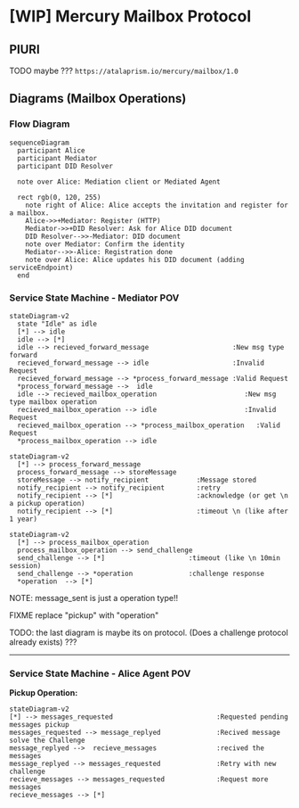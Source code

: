 # [WIP] Mercury Mailbox Protocol

## PIURI

TODO maybe ??? `https://atalaprism.io/mercury/mailbox/1.0`

## Diagrams (Mailbox Operations)

### Flow Diagram

```mermaid
sequenceDiagram
  participant Alice
  participant Mediator
  participant DID Resolver

  note over Alice: Mediation client or Mediated Agent

  rect rgb(0, 120, 255)
    note right of Alice: Alice accepts the invitation and register for a mailbox.
    Alice->>+Mediator: Register (HTTP)
    Mediator->>+DID Resolver: Ask for Alice DID document
    DID Resolver-->>-Mediator: DID document 
    note over Mediator: Confirm the identity
    Mediator-->>-Alice: Registration done
    note over Alice: Alice updates his DID document (adding serviceEndpoint)
  end
```

### Service State Machine - Mediator POV

```mermaid
stateDiagram-v2
  state "Idle" as idle
  [*] --> idle
  idle --> [*]
  idle --> recieved_forward_message                     :New msg type forward
  recieved_forward_message --> idle                     :Invalid Request
  recieved_forward_message --> *process_forward_message :Valid Request
  *process_forward_message -->  idle
  idle --> recieved_mailbox_operation                      :New msg type mailbox operation
  recieved_mailbox_operation --> idle                      :Invalid Request
  recieved_mailbox_operation --> *process_mailbox_operation   :Valid Request
  *process_mailbox_operation --> idle
```

```mermaid
stateDiagram-v2
  [*] --> process_forward_message
  process_forward_message --> storeMessage
  storeMessage --> notify_recipient            :Message stored
  notify_recipient --> notify_recipient        :retry
  notify_recipient --> [*]                     :acknowledge (or get \n a pickup operation)
  notify_recipient --> [*]                     :timeout \n (like after 1 year)
```

```mermaid
stateDiagram-v2
  [*] --> process_mailbox_operation
  process_mailbox_operation --> send_challenge
  send_challenge --> [*]                     :timeout (like \n 10min session)
  send_challenge --> *operation              :challenge response
  *operation  --> [*]
```

NOTE: message_sent is just a operation type!!

FIXME replace "pickup" with "operation"

TODO: the last diagram is maybe its on protocol.
(Does a challenge protocol already exists) ???

---

### Service State Machine - Alice Agent POV

**Pickup Operation:**

```mermaid
stateDiagram-v2
[*] --> messages_requested                          :Requested pending messages pickup
messages_requested --> message_replyed              :Recived message solve the Challenge
message_replyed -->  recieve_messages               :recived the messages 
message_replyed --> messages_requested              :Retry with new challenge
recieve_messages --> messages_requested             :Request more messages 
recieve_messages --> [*]
```
